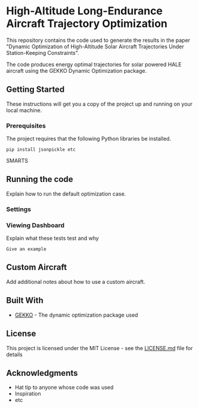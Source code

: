 # High-Altitude Long-Endurance Aircraft Trajectory Optimization

This repository contains the code used to generate the results in the paper "Dynamic Optimization of High-Altitude Solar Aircraft Trajectories Under Station-Keeping Constraints".

The code produces energy optimal trajectories for solar powered HALE aircraft using the GEKKO Dynamic Optimization package.

## Getting Started

These instructions will get you a copy of the project up and running on your local machine.

### Prerequisites

The project requires that the following Python libraries be installed.

```
pip install jsonpickle etc
```

SMARTS

## Running the code

Explain how to run the default optimization case.

### Settings

### Viewing Dashboard

Explain what these tests test and why

```
Give an example
```

## Custom Aircraft

Add additional notes about how to use a custom aircraft.

## Built With

* [GEKKO](https://gekko.readthedocs.io/en/latest/index.html) - The dynamic optimization package used

## License

This project is licensed under the MIT License - see the [LICENSE.md](LICENSE.md) file for details

## Acknowledgments

* Hat tip to anyone whose code was used
* Inspiration
* etc
